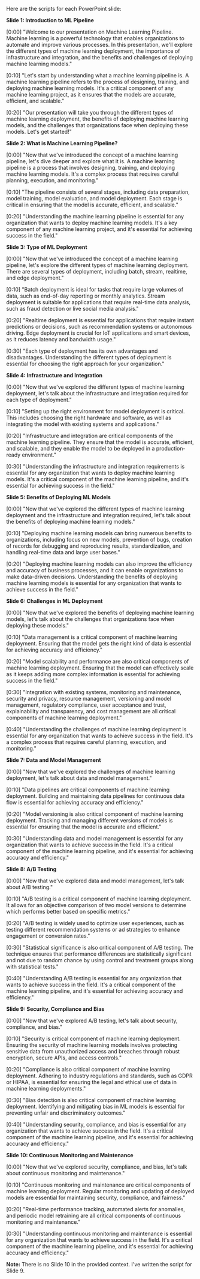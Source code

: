 Here are the scripts for each PowerPoint slide:

**Slide 1: Introduction to ML Pipeline**

[0:00]
"Welcome to our presentation on Machine Learning Pipeline. Machine learning is a powerful technology that enables organizations to automate and improve various processes. In this presentation, we'll explore the different types of machine learning deployment, the importance of infrastructure and integration, and the benefits and challenges of deploying machine learning models."

[0:10]
"Let's start by understanding what a machine learning pipeline is. A machine learning pipeline refers to the process of designing, training, and deploying machine learning models. It's a critical component of any machine learning project, as it ensures that the models are accurate, efficient, and scalable."

[0:20]
"Our presentation will take you through the different types of machine learning deployment, the benefits of deploying machine learning models, and the challenges that organizations face when deploying these models. Let's get started!"

**Slide 2: What is Machine Learning Pipeline?**

[0:00]
"Now that we've introduced the concept of a machine learning pipeline, let's dive deeper and explore what it is. A machine learning pipeline is a process that involves designing, training, and deploying machine learning models. It's a complex process that requires careful planning, execution, and monitoring."

[0:10]
"The pipeline consists of several stages, including data preparation, model training, model evaluation, and model deployment. Each stage is critical in ensuring that the model is accurate, efficient, and scalable."

[0:20]
"Understanding the machine learning pipeline is essential for any organization that wants to deploy machine learning models. It's a key component of any machine learning project, and it's essential for achieving success in the field."

**Slide 3: Type of ML Deployment**

[0:00]
"Now that we've introduced the concept of a machine learning pipeline, let's explore the different types of machine learning deployment. There are several types of deployment, including batch, stream, realtime, and edge deployment."

[0:10]
"Batch deployment is ideal for tasks that require large volumes of data, such as end-of-day reporting or monthly analytics. Stream deployment is suitable for applications that require real-time data analysis, such as fraud detection or live social media analysis."

[0:20]
"Realtime deployment is essential for applications that require instant predictions or decisions, such as recommendation systems or autonomous driving. Edge deployment is crucial for IoT applications and smart devices, as it reduces latency and bandwidth usage."

[0:30]
"Each type of deployment has its own advantages and disadvantages. Understanding the different types of deployment is essential for choosing the right approach for your organization."

**Slide 4: Infrastructure and Integration**

[0:00]
"Now that we've explored the different types of machine learning deployment, let's talk about the infrastructure and integration required for each type of deployment."

[0:10]
"Setting up the right environment for model deployment is critical. This includes choosing the right hardware and software, as well as integrating the model with existing systems and applications."

[0:20]
"Infrastructure and integration are critical components of the machine learning pipeline. They ensure that the model is accurate, efficient, and scalable, and they enable the model to be deployed in a production-ready environment."

[0:30]
"Understanding the infrastructure and integration requirements is essential for any organization that wants to deploy machine learning models. It's a critical component of the machine learning pipeline, and it's essential for achieving success in the field."

**Slide 5: Benefits of Deploying ML Models**

[0:00]
"Now that we've explored the different types of machine learning deployment and the infrastructure and integration required, let's talk about the benefits of deploying machine learning models."

[0:10]
"Deploying machine learning models can bring numerous benefits to organizations, including focus on new models, prevention of bugs, creation of records for debugging and reproducing results, standardization, and handling real-time data and large user bases."

[0:20]
"Deploying machine learning models can also improve the efficiency and accuracy of business processes, and it can enable organizations to make data-driven decisions. Understanding the benefits of deploying machine learning models is essential for any organization that wants to achieve success in the field."

**Slide 6: Challenges in ML Deployment**

[0:00]
"Now that we've explored the benefits of deploying machine learning models, let's talk about the challenges that organizations face when deploying these models."

[0:10]
"Data management is a critical component of machine learning deployment. Ensuring that the model gets the right kind of data is essential for achieving accuracy and efficiency."

[0:20]
"Model scalability and performance are also critical components of machine learning deployment. Ensuring that the model can effectively scale as it keeps adding more complex information is essential for achieving success in the field."

[0:30]
"Integration with existing systems, monitoring and maintenance, security and privacy, resource management, versioning and model management, regulatory compliance, user acceptance and trust, explainability and transparency, and cost management are all critical components of machine learning deployment."

[0:40]
"Understanding the challenges of machine learning deployment is essential for any organization that wants to achieve success in the field. It's a complex process that requires careful planning, execution, and monitoring."

**Slide 7: Data and Model Management**

[0:00]
"Now that we've explored the challenges of machine learning deployment, let's talk about data and model management."

[0:10]
"Data pipelines are critical components of machine learning deployment. Building and maintaining data pipelines for continuous data flow is essential for achieving accuracy and efficiency."

[0:20]
"Model versioning is also critical component of machine learning deployment. Tracking and managing different versions of models is essential for ensuring that the model is accurate and efficient."

[0:30]
"Understanding data and model management is essential for any organization that wants to achieve success in the field. It's a critical component of the machine learning pipeline, and it's essential for achieving accuracy and efficiency."

**Slide 8: A/B Testing**

[0:00]
"Now that we've explored data and model management, let's talk about A/B testing."

[0:10]
"A/B testing is a critical component of machine learning deployment. It allows for an objective comparison of two model versions to determine which performs better based on specific metrics."

[0:20]
"A/B testing is widely used to optimize user experiences, such as testing different recommendation systems or ad strategies to enhance engagement or conversion rates."

[0:30]
"Statistical significance is also critical component of A/B testing. The technique ensures that performance differences are statistically significant and not due to random chance by using control and treatment groups along with statistical tests."

[0:40]
"Understanding A/B testing is essential for any organization that wants to achieve success in the field. It's a critical component of the machine learning pipeline, and it's essential for achieving accuracy and efficiency."

**Slide 9: Security, Compliance and Bias**

[0:00]
"Now that we've explored A/B testing, let's talk about security, compliance, and bias."

[0:10]
"Security is critical component of machine learning deployment. Ensuring the security of machine learning models involves protecting sensitive data from unauthorized access and breaches through robust encryption, secure APIs, and access controls."

[0:20]
"Compliance is also critical component of machine learning deployment. Adhering to industry regulations and standards, such as GDPR or HIPAA, is essential for ensuring the legal and ethical use of data in machine learning deployments."

[0:30]
"Bias detection is also critical component of machine learning deployment. Identifying and mitigating bias in ML models is essential for preventing unfair and discriminatory outcomes."

[0:40]
"Understanding security, compliance, and bias is essential for any organization that wants to achieve success in the field. It's a critical component of the machine learning pipeline, and it's essential for achieving accuracy and efficiency."

**Slide 10: Continuous Monitoring and Maintenance**

[0:00]
"Now that we've explored security, compliance, and bias, let's talk about continuous monitoring and maintenance."

[0:10]
"Continuous monitoring and maintenance are critical components of machine learning deployment. Regular monitoring and updating of deployed models are essential for maintaining security, compliance, and fairness."

[0:20]
"Real-time performance tracking, automated alerts for anomalies, and periodic model retraining are all critical components of continuous monitoring and maintenance."

[0:30]
"Understanding continuous monitoring and maintenance is essential for any organization that wants to achieve success in the field. It's a critical component of the machine learning pipeline, and it's essential for achieving accuracy and efficiency."

**Note:** There is no Slide 10 in the provided context. I've written the script for Slide 9.